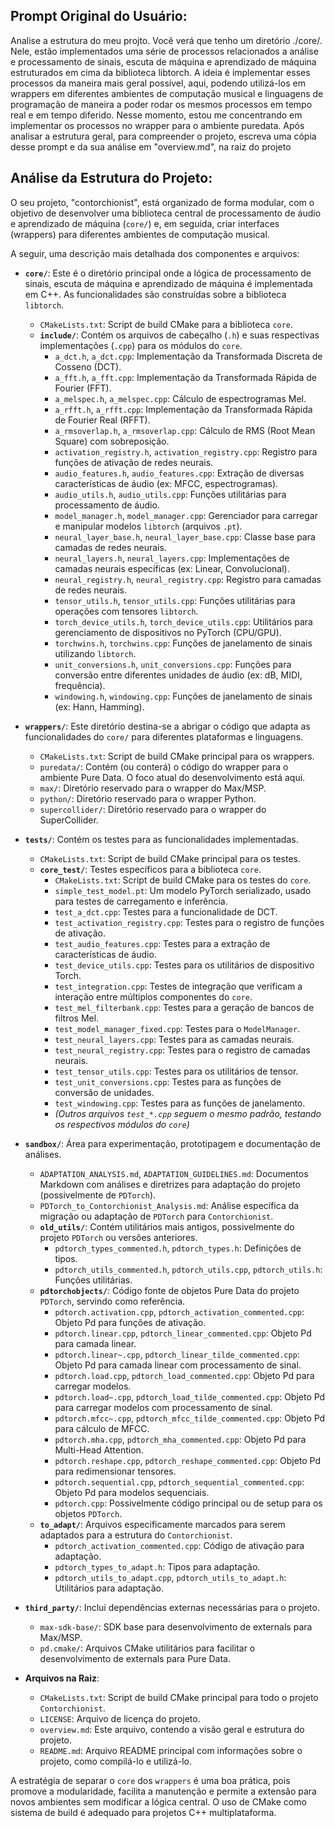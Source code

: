 ## Prompt Original do Usuário:

Analise a estrutura do meu projto. Você verá que tenho um diretório ./core/. Nele, estão implementados uma série de processos relacionados a análise e processamento de sinais, escuta de máquina e aprendizado de máquina estruturados em cima da biblioteca libtorch. A ideia é implementar esses processos da maneira mais geral possível, aqui, podendo utilizá-los em wrappers em diferentes ambientes de computação musical e linguagens de programação de maneira a poder rodar os mesmos processos em tempo real e em tempo diferido. Nesse momento, estou me concentrando em implementar os processos no wrapper para o ambiente puredata. Após analisar a estrutura geral, para compreender o projeto, escreva uma cópia desse prompt e da sua análise em "overview.md", na raiz do projeto

## Análise da Estrutura do Projeto:

O seu projeto, "contorchionist", está organizado de forma modular, com o objetivo de desenvolver uma biblioteca central de processamento de áudio e aprendizado de máquina (`core/`) e, em seguida, criar interfaces (wrappers) para diferentes ambientes de computação musical.

A seguir, uma descrição mais detalhada dos componentes e arquivos:

*   **`core/`**: Este é o diretório principal onde a lógica de processamento de sinais, escuta de máquina e aprendizado de máquina é implementada em C++. As funcionalidades são construídas sobre a biblioteca `libtorch`.
    *   `CMakeLists.txt`: Script de build CMake para a biblioteca `core`.
    *   **`include/`**: Contém os arquivos de cabeçalho (`.h`) e suas respectivas implementações (`.cpp`) para os módulos do `core`.
        *   `a_dct.h`, `a_dct.cpp`: Implementação da Transformada Discreta de Cosseno (DCT).
        *   `a_fft.h`, `a_fft.cpp`: Implementação da Transformada Rápida de Fourier (FFT).
        *   `a_melspec.h`, `a_melspec.cpp`: Cálculo de espectrogramas Mel.
        *   `a_rfft.h`, `a_rfft.cpp`: Implementação da Transformada Rápida de Fourier Real (RFFT).
        *   `a_rmsoverlap.h`, `a_rmsoverlap.cpp`: Cálculo de RMS (Root Mean Square) com sobreposição.
        *   `activation_registry.h`, `activation_registry.cpp`: Registro para funções de ativação de redes neurais.
        *   `audio_features.h`, `audio_features.cpp`: Extração de diversas características de áudio (ex: MFCC, espectrogramas).
        *   `audio_utils.h`, `audio_utils.cpp`: Funções utilitárias para processamento de áudio.
        *   `model_manager.h`, `model_manager.cpp`: Gerenciador para carregar e manipular modelos `libtorch` (arquivos `.pt`).
        *   `neural_layer_base.h`, `neural_layer_base.cpp`: Classe base para camadas de redes neurais.
        *   `neural_layers.h`, `neural_layers.cpp`: Implementações de camadas neurais específicas (ex: Linear, Convolucional).
        *   `neural_registry.h`, `neural_registry.cpp`: Registro para camadas de redes neurais.
        *   `tensor_utils.h`, `tensor_utils.cpp`: Funções utilitárias para operações com tensores `libtorch`.
        *   `torch_device_utils.h`, `torch_device_utils.cpp`: Utilitários para gerenciamento de dispositivos no PyTorch (CPU/GPU).
        *   `torchwins.h`, `torchwins.cpp`: Funções de janelamento de sinais utilizando `libtorch`.
        *   `unit_conversions.h`, `unit_conversions.cpp`: Funções para conversão entre diferentes unidades de áudio (ex: dB, MIDI, frequência).
        *   `windowing.h`, `windowing.cpp`: Funções de janelamento de sinais (ex: Hann, Hamming).

*   **`wrappers/`**: Este diretório destina-se a abrigar o código que adapta as funcionalidades do `core/` para diferentes plataformas e linguagens.
    *   `CMakeLists.txt`: Script de build CMake principal para os wrappers.
    *   `puredata/`: Contém (ou conterá) o código do wrapper para o ambiente Pure Data. O foco atual do desenvolvimento está aqui.
    *   `max/`: Diretório reservado para o wrapper do Max/MSP.
    *   `python/`: Diretório reservado para o wrapper Python.
    *   `supercollider/`: Diretório reservado para o wrapper do SuperCollider.

*   **`tests/`**: Contém os testes para as funcionalidades implementadas.
    *   `CMakeLists.txt`: Script de build CMake principal para os testes.
    *   **`core_test/`**: Testes específicos para a biblioteca `core`.
        *   `CMakeLists.txt`: Script de build CMake para os testes do `core`.
        *   `simple_test_model.pt`: Um modelo PyTorch serializado, usado para testes de carregamento e inferência.
        *   `test_a_dct.cpp`: Testes para a funcionalidade de DCT.
        *   `test_activation_registry.cpp`: Testes para o registro de funções de ativação.
        *   `test_audio_features.cpp`: Testes para a extração de características de áudio.
        *   `test_device_utils.cpp`: Testes para os utilitários de dispositivo Torch.
        *   `test_integration.cpp`: Testes de integração que verificam a interação entre múltiplos componentes do `core`.
        *   `test_mel_filterbank.cpp`: Testes para a geração de bancos de filtros Mel.
        *   `test_model_manager_fixed.cpp`: Testes para o `ModelManager`.
        *   `test_neural_layers.cpp`: Testes para as camadas neurais.
        *   `test_neural_registry.cpp`: Testes para o registro de camadas neurais.
        *   `test_tensor_utils.cpp`: Testes para os utilitários de tensor.
        *   `test_unit_conversions.cpp`: Testes para as funções de conversão de unidades.
        *   `test_windowing.cpp`: Testes para as funções de janelamento.
        *   *(Outros arquivos `test_*.cpp` seguem o mesmo padrão, testando os respectivos módulos do `core`)*

*   **`sandbox/`**: Área para experimentação, prototipagem e documentação de análises.
    *   `ADAPTATION_ANALYSIS.md`, `ADAPTATION_GUIDELINES.md`: Documentos Markdown com análises e diretrizes para adaptação do projeto (possivelmente de `PDTorch`).
    *   `PDTorch_to_Contorchionist_Analysis.md`: Análise específica da migração ou adaptação de `PDTorch` para `Contorchionist`.
    *   **`old_utils/`**: Contém utilitários mais antigos, possivelmente do projeto `PDTorch` ou versões anteriores.
        *   `pdtorch_types_commented.h`, `pdtorch_types.h`: Definições de tipos.
        *   `pdtorch_utils_commented.h`, `pdtorch_utils.cpp`, `pdtorch_utils.h`: Funções utilitárias.
    *   **`pdtorchobjects/`**: Código fonte de objetos Pure Data do projeto `PDTorch`, servindo como referência.
        *   `pdtorch.activation.cpp`, `pdtorch_activation_commented.cpp`: Objeto Pd para funções de ativação.
        *   `pdtorch.linear.cpp`, `pdtorch_linear_commented.cpp`: Objeto Pd para camada linear.
        *   `pdtorch.linear~.cpp`, `pdtorch_linear_tilde_commented.cpp`: Objeto Pd para camada linear com processamento de sinal.
        *   `pdtorch.load.cpp`, `pdtorch_load_commented.cpp`: Objeto Pd para carregar modelos.
        *   `pdtorch.load~.cpp`, `pdtorch_load_tilde_commented.cpp`: Objeto Pd para carregar modelos com processamento de sinal.
        *   `pdtorch.mfcc~.cpp`, `pdtorch_mfcc_tilde_commented.cpp`: Objeto Pd para cálculo de MFCC.
        *   `pdtorch.mha.cpp`, `pdtorch_mha_commented.cpp`: Objeto Pd para Multi-Head Attention.
        *   `pdtorch.reshape.cpp`, `pdtorch_reshape_commented.cpp`: Objeto Pd para redimensionar tensores.
        *   `pdtorch.sequential.cpp`, `pdtorch_sequential_commented.cpp`: Objeto Pd para modelos sequenciais.
        *   `pdtorch.cpp`: Possivelmente código principal ou de setup para os objetos `PDTorch`.
    *   **`to_adapt/`**: Arquivos especificamente marcados para serem adaptados para a estrutura do `Contorchionist`.
        *   `pdtorch_activation_commented.cpp`: Código de ativação para adaptação.
        *   `pdtorch_types_to_adapt.h`: Tipos para adaptação.
        *   `pdtorch_utils_to_adapt.cpp`, `pdtorch_utils_to_adapt.h`: Utilitários para adaptação.

*   **`third_party/`**: Inclui dependências externas necessárias para o projeto.
    *   `max-sdk-base/`: SDK base para desenvolvimento de externals para Max/MSP.
    *   `pd.cmake/`: Arquivos CMake utilitários para facilitar o desenvolvimento de externals para Pure Data.

*   **Arquivos na Raiz**:
    *   `CMakeLists.txt`: Script de build CMake principal para todo o projeto `Contorchionist`.
    *   `LICENSE`: Arquivo de licença do projeto.
    *   `overview.md`: Este arquivo, contendo a visão geral e estrutura do projeto.
    *   `README.md`: Arquivo README principal com informações sobre o projeto, como compilá-lo e utilizá-lo.

A estratégia de separar o `core` dos `wrappers` é uma boa prática, pois promove a modularidade, facilita a manutenção e permite a extensão para novos ambientes sem modificar a lógica central. O uso de CMake como sistema de build é adequado para projetos C++ multiplataforma.
